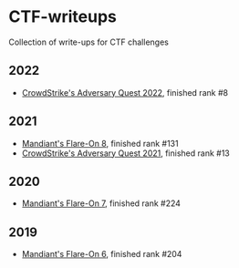 # CTF-writeups

Collection of write-ups for CTF challenges

## 2022

- [CrowdStrike's Adversary Quest 2022](./Crowdstrike-AdversaryQuest-2022), finished rank #8

## 2021

- [Mandiant's Flare-On 8](./Flare-On%208), finished rank #131
- [CrowdStrike's Adversary Quest 2021](./Crowdstrike-AdversaryQuest-2021), finished rank #13

## 2020

- [Mandiant's Flare-On 7](./Flare-On%207), finished rank #224

## 2019

- [Mandiant's Flare-On 6](./Flare-On%206), finished rank #204
